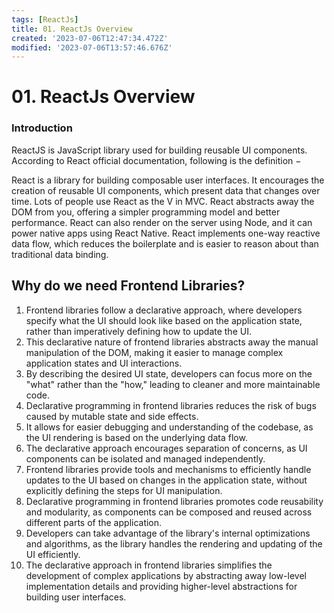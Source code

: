 ```yaml
---
tags: [ReactJs]
title: 01. ReactJs Overview
created: '2023-07-06T12:47:34.472Z'
modified: '2023-07-06T13:57:46.676Z'
---
```


# 01\. ReactJs Overview

### Introduction

ReactJS is JavaScript library used for building reusable UI components. According to React official documentation, following is the definition −

React is a library for building composable user interfaces. It encourages the creation of reusable UI components, which present data that changes over time. Lots of people use React as the V in MVC. React abstracts away the DOM from you, offering a simpler programming model and better performance. React can also render on the server using Node, and it can power native apps using React Native. React implements one-way reactive data flow, which reduces the boilerplate and is easier to reason about than traditional data binding.

## Why do we need Frontend Libraries?

1. Frontend libraries follow a declarative approach, where developers specify what the UI should look like based on the application state, rather than imperatively defining how to update the UI.
2. This declarative nature of frontend libraries abstracts away the manual manipulation of the DOM, making it easier to manage complex application states and UI interactions.
3. By describing the desired UI state, developers can focus more on the "what" rather than the "how," leading to cleaner and more maintainable code.
4. Declarative programming in frontend libraries reduces the risk of bugs caused by mutable state and side effects.
5. It allows for easier debugging and understanding of the codebase, as the UI rendering is based on the underlying data flow.
6. The declarative approach encourages separation of concerns, as UI components can be isolated and managed independently.
7. Frontend libraries provide tools and mechanisms to efficiently handle updates to the UI based on changes in the application state, without explicitly defining the steps for UI manipulation.
8. Declarative programming in frontend libraries promotes code reusability and modularity, as components can be composed and reused across different parts of the application.
9. Developers can take advantage of the library's internal optimizations and algorithms, as the library handles the rendering and updating of the UI efficiently.
10. The declarative approach in frontend libraries simplifies the development of complex applications by abstracting away low-level implementation details and providing higher-level abstractions for building user interfaces.




